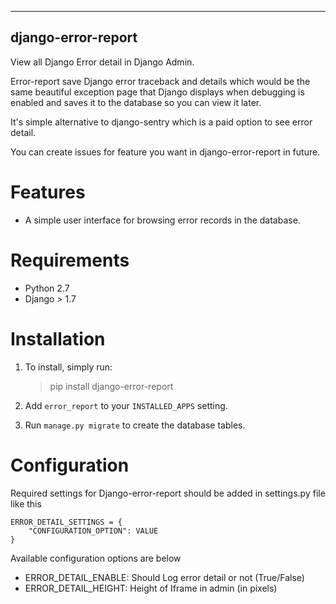   ------------------
  django-error-report
  ------------------

View all Django Error detail in Django Admin.

Error-report save Django error traceback and details which would be the same beautiful exception page that Django displays when debugging is enabled and saves it to the database so you
can view it later.

It's simple alternative to django-sentry which is a paid option to see error detail.

You can create issues for feature you want in django-error-report in future.

Features
========

-   A simple user interface for browsing error records in the database.

Requirements
============
- Python 2.7
- Django > 1.7

Installation
============

1. To install, simply run:

    > pip install django-error-report

2.  Add `error_report` to your `INSTALLED_APPS` setting.
3.  Run `manage.py migrate` to create the database tables.

Configuration
=============

Required settings for Django-error-report should be added in settings.py file like this

    ERROR_DETAIL_SETTINGS = {
        "CONFIGURATION_OPTION": VALUE
    }
    
Available configuration options are below
- ERROR_DETAIL_ENABLE: Should Log error detail or not (True/False)
- ERROR_DETAIL_HEIGHT: Height of Iframe in admin (in pixels) 

